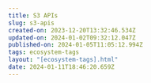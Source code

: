 ```yaml
---
title: S3 APIs
slug: s3-apis
created-on: 2023-12-20T13:32:46.534Z
updated-on: 2024-01-02T09:32:12.047Z
published-on: 2024-01-05T11:05:12.994Z
tags: ecosystem-tags
layout: "[ecosystem-tags].html"
date: 2024-01-11T18:46:20.659Z
---
```

